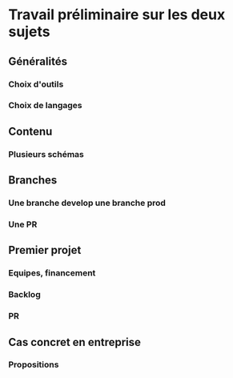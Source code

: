 # Travail préliminaire sur les deux sujets

## Généralités

### Choix d'outils
### Choix de langages

## Contenu

### Plusieurs schémas

## Branches

### Une branche develop une branche prod

### Une PR

## Premier projet

### Equipes, financement

### Backlog

### PR

## Cas concret en entreprise

### Propositions